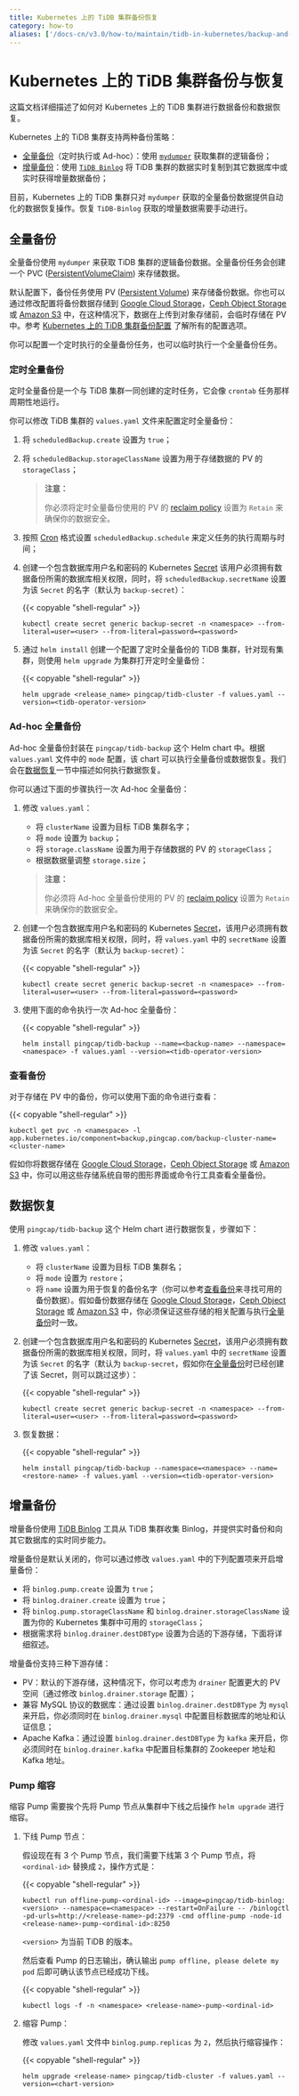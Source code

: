 ```yaml
---
title: Kubernetes 上的 TiDB 集群备份恢复
category: how-to
aliases: ['/docs-cn/v3.0/how-to/maintain/tidb-in-kubernetes/backup-and-restore/']
---
```


# Kubernetes 上的 TiDB 集群备份与恢复

这篇文档详细描述了如何对 Kubernetes 上的 TiDB 集群进行数据备份和数据恢复。

Kubernetes 上的 TiDB 集群支持两种备份策略：

* [全量备份](#全量备份)（定时执行或 Ad-hoc）：使用 [`mydumper`](/reference/tools/mydumper.md) 获取集群的逻辑备份；
* [增量备份](#增量备份)：使用 [`TiDB Binlog`](/reference/tidb-binlog-overview.md) 将 TiDB 集群的数据实时复制到其它数据库中或实时获得增量数据备份；

目前，Kubernetes 上的 TiDB 集群只对 `mydumper` 获取的全量备份数据提供自动化的数据恢复操作。恢复 `TiDB-Binlog` 获取的增量数据需要手动进行。

## 全量备份

全量备份使用 `mydumper` 来获取 TiDB 集群的逻辑备份数据。全量备份任务会创建一个 PVC ([PersistentVolumeClaim](https://kubernetes.io/docs/concepts/storage/persistent-volumes/#persistentvolumeclaims)) 来存储数据。

默认配置下，备份任务使用 PV ([Persistent Volume](https://kubernetes.io/docs/concepts/storage/persistent-volumes/#persistent-volumes)) 来存储备份数据。你也可以通过修改配置将备份数据存储到 [Google Cloud Storage](https://cloud.google.com/storage/)，[Ceph Object Storage](https://ceph.com/ceph-storage/object-storage/) 或 [Amazon S3](https://aws.amazon.com/s3/) 中，在这种情况下，数据在上传到对象存储前，会临时存储在 PV 中。参考 [Kubernetes 上的 TiDB 集群备份配置](/tidb-in-kubernetes/reference/configuration/backup.md) 了解所有的配置选项。

你可以配置一个定时执行的全量备份任务，也可以临时执行一个全量备份任务。

### 定时全量备份

定时全量备份是一个与 TiDB 集群一同创建的定时任务，它会像 `crontab` 任务那样周期性地运行。

你可以修改 TiDB 集群的 `values.yaml` 文件来配置定时全量备份：

1. 将 `scheduledBackup.create` 设置为 `true`；
2. 将 `scheduledBackup.storageClassName` 设置为用于存储数据的 PV 的 `storageClass`；

    > **注意：**
    >
    > 你必须将定时全量备份使用的 PV 的 [reclaim policy](https://kubernetes.io/docs/tasks/administer-cluster/change-pv-reclaim-policy) 设置为 `Retain` 来确保你的数据安全。

3. 按照 [Cron](https://en.wikipedia.org/wiki/Cron) 格式设置 `scheduledBackup.schedule` 来定义任务的执行周期与时间；
4. 创建一个包含数据库用户名和密码的 Kubernetes [Secret](https://kubernetes.io/docs/concepts/configuration/secret/) 该用户必须拥有数据备份所需的数据库相关权限，同时，将 `scheduledBackup.secretName` 设置为该 `Secret` 的名字（默认为 `backup-secret`）：

    {{< copyable "shell-regular" >}}

    ```shell
    kubectl create secret generic backup-secret -n <namespace> --from-literal=user=<user> --from-literal=password=<password>
    ```

5. 通过 `helm install` 创建一个配置了定时全量备份的 TiDB 集群，针对现有集群，则使用 `helm upgrade` 为集群打开定时全量备份：

    {{< copyable "shell-regular" >}}

    ```shell
    helm upgrade <release_name> pingcap/tidb-cluster -f values.yaml --version=<tidb-operator-version>
    ```

### Ad-hoc 全量备份

Ad-hoc 全量备份封装在 `pingcap/tidb-backup` 这个 Helm chart 中。根据 `values.yaml` 文件中的 `mode` 配置，该 chart 可以执行全量备份或数据恢复。我们会在[数据恢复](#数据恢复)一节中描述如何执行数据恢复。

你可以通过下面的步骤执行一次 Ad-hoc 全量备份：

1. 修改 `values.yaml`：
    * 将 `clusterName` 设置为目标 TiDB 集群名字；
    * 将 `mode` 设置为 `backup`；
    * 将 `storage.className` 设置为用于存储数据的 PV 的 `storageClass`；
    * 根据数据量调整 `storage.size`；

    > **注意：**
    >
    > 你必须将 Ad-hoc 全量备份使用的 PV 的 [reclaim policy](https://kubernetes.io/docs/tasks/administer-cluster/change-pv-reclaim-policy) 设置为 `Retain` 来确保你的数据安全。

2. 创建一个包含数据库用户名和密码的 Kubernetes [Secret](https://kubernetes.io/docs/concepts/configuration/secret/)，该用户必须拥有数据备份所需的数据库相关权限，同时，将 `values.yaml` 中的 `secretName` 设置为该 `Secret` 的名字（默认为 `backup-secret`）：

    {{< copyable "shell-regular" >}}

    ```shell
    kubectl create secret generic backup-secret -n <namespace> --from-literal=user=<user> --from-literal=password=<password>
    ```

3. 使用下面的命令执行一次 Ad-hoc 全量备份：

    {{< copyable "shell-regular" >}}

    ```shell
    helm install pingcap/tidb-backup --name=<backup-name> --namespace=<namespace> -f values.yaml --version=<tidb-operator-version>
    ```

### 查看备份

对于存储在 PV 中的备份，你可以使用下面的命令进行查看：

{{< copyable "shell-regular" >}}

```shell
kubectl get pvc -n <namespace> -l app.kubernetes.io/component=backup,pingcap.com/backup-cluster-name=<cluster-name>
```

假如你将数据存储在 [Google Cloud Storage](https://cloud.google.com/storage/)，[Ceph Object Storage](https://ceph.com/ceph-storage/object-storage/) 或 [Amazon S3](https://aws.amazon.com/s3/) 中，你可以用这些存储系统自带的图形界面或命令行工具查看全量备份。

## 数据恢复

 使用 `pingcap/tidb-backup` 这个 Helm chart 进行数据恢复，步骤如下：

1. 修改 `values.yaml`：
    * 将 `clusterName` 设置为目标 TiDB 集群名；
    * 将 `mode` 设置为 `restore`；
    * 将 `name`  设置为用于恢复的备份名字（你可以参考[查看备份](#查看备份)来寻找可用的备份数据）。假如备份数据存储在 [Google Cloud Storage](https://cloud.google.com/storage/)，[Ceph Object Storage](https://ceph.com/ceph-storage/object-storage/) 或 [Amazon S3](https://aws.amazon.com/s3/) 中，你必须保证这些存储的相关配置与执行[全量备份](#全量备份)时一致。
2. 创建一个包含数据库用户名和密码的 Kubernetes [Secret](https://kubernetes.io/docs/concepts/configuration/secret/)，该用户必须拥有数据备份所需的数据库相关权限，同时，将 `values.yaml` 中的 `secretName` 设置为该 `Secret` 的名字（默认为 `backup-secret`，假如你在[全量备份](#全量备份)时已经创建了该 Secret，则可以跳过这步）：

    {{< copyable "shell-regular" >}}

    ```shell
    kubectl create secret generic backup-secret -n <namespace> --from-literal=user=<user> --from-literal=password=<password>
    ```

3. 恢复数据：

    {{< copyable "shell-regular" >}}

    ```shell
    helm install pingcap/tidb-backup --namespace=<namespace> --name=<restore-name> -f values.yaml --version=<tidb-operator-version>
    ```

## 增量备份

增量备份使用 [TiDB Binlog](/reference/tidb-binlog-overview.md) 工具从 TiDB 集群收集 Binlog，并提供实时备份和向其它数据库的实时同步能力。

增量备份是默认关闭的，你可以通过修改 `values.yaml` 中的下列配置项来开启增量备份：

* 将 `binlog.pump.create` 设置为 `true`；
* 将 `binlog.drainer.create` 设置为 `true`；
* 将 `binlog.pump.storageClassName` 和 `binlog.drainer.storageClassName` 设置为你的 Kubernetes 集群中可用的 `storageClass`；
* 根据需求将 `binlog.drainer.destDBType` 设置为合适的下游存储，下面将详细叙述。

增量备份支持三种下游存储：

* PV：默认的下游存储，这种情况下，你可以考虑为 `drainer` 配置更大的 PV 空间（通过修改 `binlog.drainer.storage` 配置）；
* 兼容 MySQL 协议的数据库：通过设置 `binlog.drainer.destDBType` 为 `mysql` 来开启，你必须同时在 `binlog.drainer.mysql` 中配置目标数据库的地址和认证信息；
* Apache Kafka：通过设置 `binlog.drainer.destDBType` 为 `kafka` 来开启，你必须同时在 `binlog.drainer.kafka` 中配置目标集群的 Zookeeper 地址和 Kafka 地址。

### Pump 缩容

缩容 Pump 需要挨个先将 Pump 节点从集群中下线之后操作 `helm upgrade` 进行缩容。

1. 下线 Pump 节点：

    假设现在有 3 个 Pump 节点，我们需要下线第 3 个 Pump 节点，将 `<ordinal-id>` 替换成 `2`，操作方式是：
    
    {{< copyable "shell-regular" >}}
    
    ```shell
    kubectl run offline-pump-<ordinal-id> --image=pingcap/tidb-binlog:<version> --namespace=<namespace> --restart=OnFailure -- /binlogctl -pd-urls=http://<release-name>-pd:2379 -cmd offline-pump -node-id <release-name>-pump-<ordinal-id>:8250
    ```
    
    `<version>` 为当前 TiDB 的版本。
    
    然后查看 Pump 的日志输出，确认输出 `pump offline, please delete my pod` 后即可确认该节点已经成功下线。
    
    {{< copyable "shell-regular" >}}
    
    ```shell
    kubectl logs -f -n <namespace> <release-name>-pump-<ordinal-id>
    ```

2. 缩容 Pump：

    修改 `values.yaml` 文件中 `binlog.pump.replicas` 为 `2`，然后执行缩容操作：
    
    {{< copyable "shell-regular" >}}
    
    ```shell
    helm upgrade <release-name> pingcap/tidb-cluster -f values.yaml --version=<chart-version>
    ```
